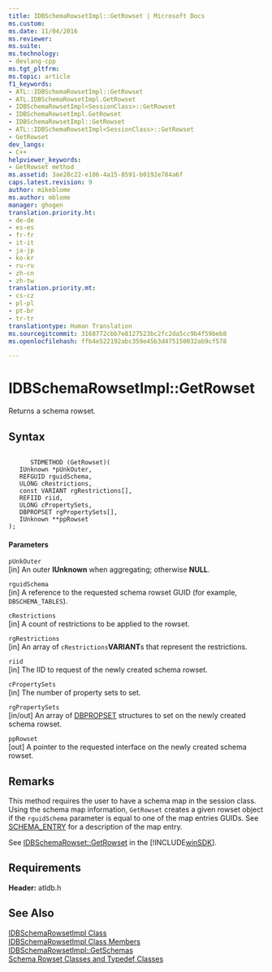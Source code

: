 ```yaml
---
title: IDBSchemaRowsetImpl::GetRowset | Microsoft Docs
ms.custom: 
ms.date: 11/04/2016
ms.reviewer: 
ms.suite: 
ms.technology:
- devlang-cpp
ms.tgt_pltfrm: 
ms.topic: article
f1_keywords:
- ATL::IDBSchemaRowsetImpl::GetRowset
- ATL.IDBSchemaRowsetImpl.GetRowset
- IDBSchemaRowsetImpl<SessionClass>::GetRowset
- IDBSchemaRowsetImpl.GetRowset
- IDBSchemaRowsetImpl::GetRowset
- ATL::IDBSchemaRowsetImpl<SessionClass>::GetRowset
- GetRowset
dev_langs:
- C++
helpviewer_keywords:
- GetRowset method
ms.assetid: 3ae28c22-e186-4a15-8591-b0192e784a6f
caps.latest.revision: 9
author: mikeblome
ms.author: mblome
manager: ghogen
translation.priority.ht:
- de-de
- es-es
- fr-fr
- it-it
- ja-jp
- ko-kr
- ru-ru
- zh-cn
- zh-tw
translation.priority.mt:
- cs-cz
- pl-pl
- pt-br
- tr-tr
translationtype: Human Translation
ms.sourcegitcommit: 3168772cbb7e8127523bc2fc2da5cc9b4f59beb8
ms.openlocfilehash: ffb4e522192abc359e45b3d475150032ab9cf578

---
```

# IDBSchemaRowsetImpl::GetRowset
Returns a schema rowset.  
  
## Syntax  
  
```  
  
      STDMETHOD (GetRowset)(  
   IUnknown *pUnkOuter,  
   REFGUID rguidSchema,  
   ULONG cRestrictions,  
   const VARIANT rgRestrictions[],  
   REFIID riid,  
   ULONG cPropertySets,  
   DBPROPSET rgPropertySets[],  
   IUnknown **ppRowset   
);  
```  
  
#### Parameters  
 `pUnkOuter`  
 [in] An outer **IUnknown** when aggregating; otherwise **NULL**.  
  
 `rguidSchema`  
 [in] A reference to the requested schema rowset GUID (for example, `DBSCHEMA_TABLES`).  
  
 `cRestrictions`  
 [in] A count of restrictions to be applied to the rowset.  
  
 `rgRestrictions`  
 [in] An array of `cRestrictions`**VARIANT**s that represent the restrictions.  
  
 `riid`  
 [in] The IID to request of the newly created schema rowset.  
  
 `cPropertySets`  
 [in] The number of property sets to set.  
  
 `rgPropertySets`  
 [in/out] An array of [DBPROPSET](https://msdn.microsoft.com/en-us/library/ms714367.aspx) structures to set on the newly created schema rowset.  
  
 `ppRowset`  
 [out] A pointer to the requested interface on the newly created schema rowset.  
  
## Remarks  
 This method requires the user to have a schema map in the session class. Using the schema map information, `GetRowset` creates a given rowset object if the `rguidSchema` parameter is equal to one of the map entries GUIDs. See [SCHEMA_ENTRY](../../data/oledb/schema-entry.md) for a description of the map entry.  
  
 See [IDBSchemaRowset::GetRowset](https://msdn.microsoft.com/en-us/library/ms722634.aspx) in the [!INCLUDE[winSDK](../../atl/includes/winsdk_md.md)].  
  
## Requirements  
 **Header:** atldb.h  
  
## See Also  
 [IDBSchemaRowsetImpl Class](../../data/oledb/idbschemarowsetimpl-class.md)   
 [IDBSchemaRowsetImpl Class Members](http://msdn.microsoft.com/en-us/e74f6f82-541c-42e7-b4c6-e2d4656a0649)   
 [IDBSchemaRowsetImpl::GetSchemas](../../data/oledb/idbschemarowsetimpl-getschemas.md)   
 [Schema Rowset Classes and Typedef Classes](../../data/oledb/schema-rowset-classes-and-typedef-classes.md)


<!--HONumber=Jan17_HO1-->



